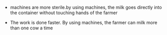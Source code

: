 * machines are more sterile.by using machines, the milk goes directly into the container without touching hands of the farmer 

* The work is done faster. By using machines, the farmer can milk more than one cow a time
